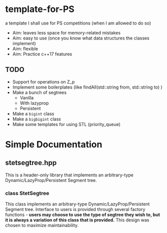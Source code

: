 # template-for-PS
a template I shall use for PS competitions (when I am allowed to do so)


* Aim: leaves less space for memory-related mistakes
* Aim: easy to use (once you know what data structures the classes implement)
* Aim: flexible
* Aim: Practice c++17 features

## TODO

* Support for operations on Z_p
* Implement some boilerplates (like findAll(std::string from, std::string to) )
* Make a bunch of segtrees
  * Vanilla
  * With lazyprop
  * Persistent
* Make a `bigint` class
* Make a `bigbigint` class
* Make some templates for using STL (priority_queue)

# Simple Documentation

## stetsegtree.hpp

This is a header-only library that implements an arbitrary-type Dynamic/LazyProp/Persistent Segment tree.

### class StetSegtree

This class implements an arbitrary-type Dynamic/LazyProp/Persistent Segment tree.
Interface to users is provided through several factory functions - **users may choose to use the type of segtree they wish to, but it is always a variation of this class that is provided.** This design was chosen to maximize maintainability.
